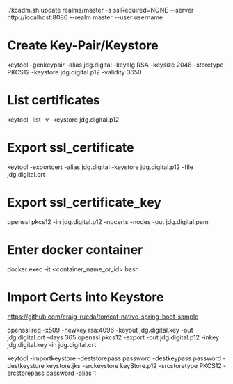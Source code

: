 ./kcadm.sh update realms/master -s sslRequired=NONE --server http://localhost:8080 --realm master --user username

# Create Key-Pair/Keystore
keytool -genkeypair -alias jdg.digital -keyalg RSA -keysize 2048 -storetype PKCS12 -keystore jdg.digital.p12 -validity 3650

# List certificates
keytool -list -v -keystore jdg.digital.p12

# Export ssl_certificate
keytool -exportcert -alias jdg.digital -keystore jdg.digital.p12 -file jdg.digital.crt

# Export ssl_certificate_key
openssl pkcs12 -in jdg.digital.p12 -nocerts -nodes -out jdg.digital.pem

# Enter docker container
docker exec -it <container_name_or_id> bash

# Import Certs into Keystore
https://github.com/craig-rueda/tomcat-native-spring-boot-sample

openssl req -x509 -newkey rsa:4096 -keyout jdg.digital.key -out jdg.digital.crt -days 365
openssl pkcs12 -export -out jdg.digital.p12 -inkey jdg.digital.key -in jdg.digital.crt

keytool -importkeystore -deststorepass password -destkeypass password -destkeystore keystore.jks -srckeystore keyStore.p12 -srcstoretype PKCS12 -srcstorepass password -alias 1


